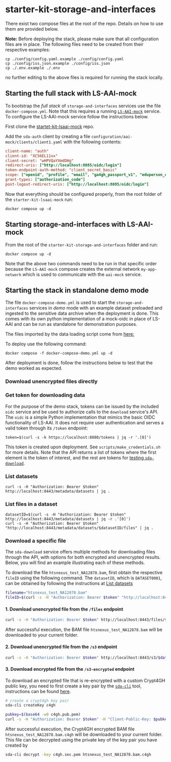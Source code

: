 # starter-kit-storage-and-interfaces

There exist two compose files at the root of the repo. Details on how to use them are provided below.

**Note:** Before deploying the stack, please make sure that all configuration files are in place. The following files need to be created from their respective examples:

```shell
cp ./config/config.yaml.example ./config/config.yaml
cp ./config/iss.json.example ./config/iss.json
cp ./.env.example ./.env
```

no further editing to the above files is required for running the stack locally.

## Starting the full stack with LS-AAI-mock

To bootstrap the *full stack* of `storage-and-interfaces` services use the file `docker-compose.yml`. Note that this requires a running [`LS-AAI-mock`](https://github.com/GenomicDataInfrastructure/starter-kit-lsaai-mock) service. To configure the LS-AAI-mock service follow the instructions below.

First clone the [startet-kit-lsaai-mock](https://github.com/GenomicDataInfrastructure/starter-kit-lsaai-mock) repo.

Add the `sda-auth` client by creating a file `configuration/aai-mock/clients/client1.yaml` with the following contents:

```ini
client-name: "auth"
client-id: "XC56EL11xx"
client-secret: "wHPVQaYXmdDHg"
redirect-uris: ["http://localhost:8085/oidc/login"]
token-endpoint-auth-method: "client_secret_basic"
scope: ["openid", "profile", "email", "ga4gh_passport_v1", "eduperson_entitlement"]
grant-types: ["authorization_code"]
post-logout-redirect-uris: ["http://localhost:8085/oidc/login"]
```

Now that everything should be configured properly, from the root folder of the `starter-kit-lsaai-mock` run:

```shell
docker compose up -d
```

## Starting storage-and-interfaces with LS-AAI-mock

From the root of the `starter-kit-storage-and-interfaces` folder and run:

```shell
docker compose up -d
```

Note that the above two commands need to be run in that specific order because the `LS-AAI-mock` compose creates the external network `my-app-network` which is used to communicate with the `aai-mock` service.

## Starting the stack in standalone demo mode

The file `docker-compose-demo.yml` is used to start the `storage-and-interfaces` services in *demo* mode with an example dataset preloaded and ingested to the sensitive data archive when the deployment is done. This comes with its own python implementation of a mock-oidc in place of LS-AAI and can be run as standalone for demonstration purposes.

The files imported by the data loading script come from [here:](https://github.com/ga4gh/htsget-refserver/tree/main/data/gcp/gatk-test-data/wgs_bam)

To deploy use the following command:

```shell
docker compose -f docker-compose-demo.yml up -d
```

After deployment is done, follow the instructions below to test that the demo worked as expected.

### **Download unencrypted files directly**

### Get token for downloading data

For the purpose of the demo stack, tokens can be issued by the included `oidc` service and be used to authorize calls to the `download` service's API. The `oidc` is a simple Python implementation that mimics the basic OIDC functionality of LS-AAI. It does not require user authentication and serves a valid token through its `/token` endpoint:

```shell
token=$(curl -s -k https://localhost:8080/tokens | jq -r '.[0]')
```

This token is created upon deployment. See `scripts/make_credentials.sh` for more details. Note that the API returns a list of tokens where the first element is the token of interest, and the rest are tokens for [testing  `sda-download`](https://github.com/neicnordic/sda-download/blob/main/dev_utils/README.md#get-a-token).

### List datasets

```shell
curl -s -H "Authorization: Bearer $token" http://localhost:8443/metadata/datasets | jq .
```

### List files in a dataset

```shell
datasetID=$(curl -s -H "Authorization: Bearer $token" http://localhost:8443/metadata/datasets | jq -r .'[0]')
curl -s -H "Authorization: Bearer $token" "http://localhost:8443/metadata/datasets/$datasetID/files" | jq .
```

### Download a specific file

The `sda-download` service offers multiple methods for downloading files through the API, with options for both encrypted and unencrypted results. Below, you will find an example illustrating each of these methods.

To download the file `htsnexus_test_NA12878.bam`, first obtain the respective `fileID` using the following command. The `datasetID`, which is `DATASET0001`, can be obtained by following the instructions at [List datasets](#list-datasets)

```bash
filename="htsnexus_test_NA12878.bam"
fileID=$(curl -s -H "Authorization: Bearer $token" "http://localhost:8443/metadata/datasets/$datasetID/files" | jq -r --arg filename "$filename".c4gh '.[] | select(.displayFileName==$filename) | .fileId')
```

#### 1. Download unencrypted file from the `/files` endpoint
```bash
curl -s -H "Authorization: Bearer $token" http://localhost:8443/files/$fileID -o "$filename"
```
After successful execution, the BAM file `htsnexus_test_NA12878.bam` will be downloaded to your current folder.

#### 2. Download unencrypted file from the `/s3` endpoint
```bash
curl -s -H "Authorization: Bearer $token" http://localhost:8443/s3/$datasetID/$filename -o "$filename"
```

#### 3. Download encrypted file from the `/s3-encrypted` endpoint
To download an encrypted file that is re-encrypted with a custom Crypt4GH public key, you need to first create a key pair by the [`sda-cli`](https://github.com/NBISweden/sda-cli) tool, instructions can be found [here](https://github.com/NBISweden/sda-cli?tab=readme-ov-file#create-keys).

```bash
# create a crypt4gh key pair
sda-cli createKey c4gh
```
```bash
pubkey=$(base64 -w0 c4gh.pub.pem) 
curl -s -H "Authorization: Bearer $token" -H "Client-Public-Key: $pubkey" http://localhost:8443/s3-encrypted/$datasetID/$filename -o "$filename.c4gh"
```

After successful execution, the Crypt4GH encrypted BAM file `htsnexus_test_NA12878.bam.c4gh` will be downloaded to your current folder. This file can be decrypted using the private key of the key pair you have created by

```bash
sda-cli decrypt -key c4gh.sec.pem htsnexus_test_NA12878.bam.c4gh
```